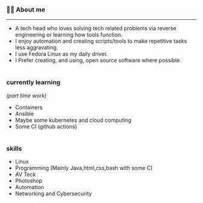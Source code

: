 <img src="" align="right"> 


### 👨‍💻 About me 
-----
- A tech head who loves solving tech related problems via reverse engineering or learning how tools function. 
- I enjoy automation and creating scripts/tools to make repetitive tasks less aggravating. 
- I use Fedora Linux as my daily driver. 
- I Prefer creating, and using, open source software where possible.
</br></br>
### currently learning 
*(part time work)*
- Containers 
- Ansible 
- Maybe some kubernetes and cloud computing
- Some CI (github actions)
</br></br>
### skills
- Linux 
- Programming (Mainly Java,html,css,bash with some C)
- AV Teck 
- Photoshop
- Automation 
- Networking and Cybersecurity 

